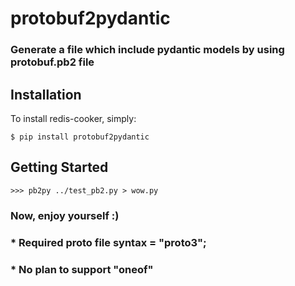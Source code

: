 # protobuf2pydantic
### Generate a file which include pydantic models by using protobuf.pb2 file
## Installation
To install redis-cooker, simply:

    $ pip install protobuf2pydantic

## Getting Started

    >>> pb2py ../test_pb2.py > wow.py

### Now, enjoy yourself :)
### * Required proto file syntax = "proto3";
### * No plan to support "oneof"
